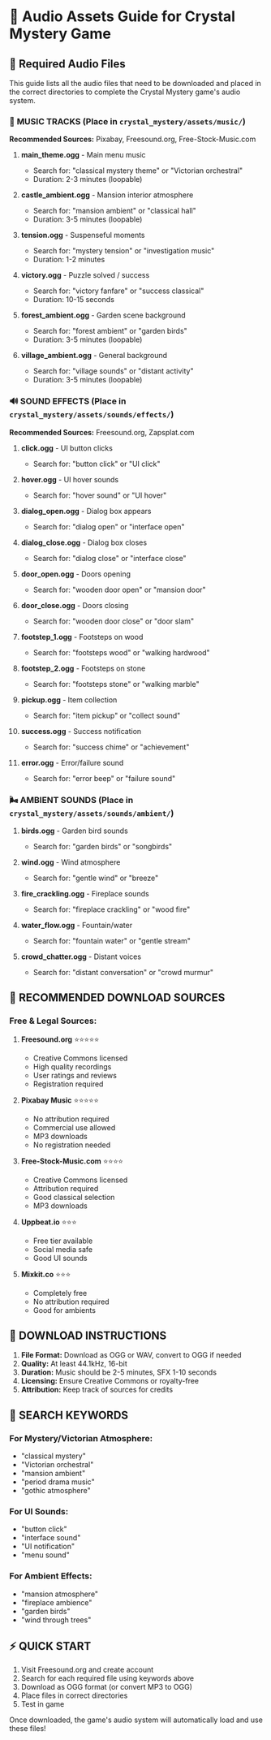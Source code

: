 # 🎵 Audio Assets Guide for Crystal Mystery Game

## 📁 Required Audio Files

This guide lists all the audio files that need to be downloaded and placed in the correct directories to complete the Crystal Mystery game's audio system.

### 🎼 **MUSIC TRACKS** (Place in `crystal_mystery/assets/music/`)

**Recommended Sources:** Pixabay, Freesound.org, Free-Stock-Music.com

1. **main_theme.ogg** - Main menu music
   - Search for: "classical mystery theme" or "Victorian orchestral"
   - Duration: 2-3 minutes (loopable)

2. **castle_ambient.ogg** - Mansion interior atmosphere
   - Search for: "mansion ambient" or "classical hall"
   - Duration: 3-5 minutes (loopable)

3. **tension.ogg** - Suspenseful moments
   - Search for: "mystery tension" or "investigation music"
   - Duration: 1-2 minutes

4. **victory.ogg** - Puzzle solved / success
   - Search for: "victory fanfare" or "success classical"
   - Duration: 10-15 seconds

5. **forest_ambient.ogg** - Garden scene background
   - Search for: "forest ambient" or "garden birds"
   - Duration: 3-5 minutes (loopable)

6. **village_ambient.ogg** - General background
   - Search for: "village sounds" or "distant activity"
   - Duration: 3-5 minutes (loopable)

### 🔊 **SOUND EFFECTS** (Place in `crystal_mystery/assets/sounds/effects/`)

**Recommended Sources:** Freesound.org, Zapsplat.com

1. **click.ogg** - UI button clicks
   - Search for: "button click" or "UI click"

2. **hover.ogg** - UI hover sounds
   - Search for: "hover sound" or "UI hover"

3. **dialog_open.ogg** - Dialog box appears
   - Search for: "dialog open" or "interface open"

4. **dialog_close.ogg** - Dialog box closes
   - Search for: "dialog close" or "interface close"

5. **door_open.ogg** - Doors opening
   - Search for: "wooden door open" or "mansion door"

6. **door_close.ogg** - Doors closing
   - Search for: "wooden door close" or "door slam"

7. **footstep_1.ogg** - Footsteps on wood
   - Search for: "footsteps wood" or "walking hardwood"

8. **footstep_2.ogg** - Footsteps on stone
   - Search for: "footsteps stone" or "walking marble"

9. **pickup.ogg** - Item collection
   - Search for: "item pickup" or "collect sound"

10. **success.ogg** - Success notification
    - Search for: "success chime" or "achievement"

11. **error.ogg** - Error/failure sound
    - Search for: "error beep" or "failure sound"

### 🌬️ **AMBIENT SOUNDS** (Place in `crystal_mystery/assets/sounds/ambient/`)

1. **birds.ogg** - Garden bird sounds
   - Search for: "garden birds" or "songbirds"

2. **wind.ogg** - Wind atmosphere
   - Search for: "gentle wind" or "breeze"

3. **fire_crackling.ogg** - Fireplace sounds
   - Search for: "fireplace crackling" or "wood fire"

4. **water_flow.ogg** - Fountain/water
   - Search for: "fountain water" or "gentle stream"

5. **crowd_chatter.ogg** - Distant voices
   - Search for: "distant conversation" or "crowd murmur"

## 🔗 **RECOMMENDED DOWNLOAD SOURCES**

### Free & Legal Sources:

1. **Freesound.org** ⭐⭐⭐⭐⭐
   - Creative Commons licensed
   - High quality recordings
   - User ratings and reviews
   - Registration required

2. **Pixabay Music** ⭐⭐⭐⭐⭐
   - No attribution required
   - Commercial use allowed
   - MP3 downloads
   - No registration needed

3. **Free-Stock-Music.com** ⭐⭐⭐⭐
   - Creative Commons licensed
   - Attribution required
   - Good classical selection
   - MP3 downloads

4. **Uppbeat.io** ⭐⭐⭐
   - Free tier available
   - Social media safe
   - Good UI sounds

5. **Mixkit.co** ⭐⭐⭐
   - Completely free
   - No attribution required
   - Good for ambients

## 📝 **DOWNLOAD INSTRUCTIONS**

1. **File Format:** Download as OGG or WAV, convert to OGG if needed
2. **Quality:** At least 44.1kHz, 16-bit
3. **Duration:** Music should be 2-5 minutes, SFX 1-10 seconds
4. **Licensing:** Ensure Creative Commons or royalty-free
5. **Attribution:** Keep track of sources for credits

## 🎯 **SEARCH KEYWORDS**

### For Mystery/Victorian Atmosphere:
- "classical mystery"
- "Victorian orchestral"
- "mansion ambient"
- "period drama music"
- "gothic atmosphere"

### For UI Sounds:
- "button click"
- "interface sound"
- "UI notification"
- "menu sound"

### For Ambient Effects:
- "mansion atmosphere"
- "fireplace ambience"
- "garden birds"
- "wind through trees"

## ⚡ **QUICK START**

1. Visit Freesound.org and create account
2. Search for each required file using keywords above
3. Download as OGG format (or convert MP3 to OGG)
4. Place files in correct directories
5. Test in game

Once downloaded, the game's audio system will automatically load and use these files!
